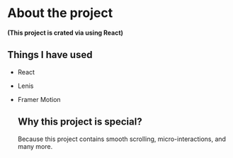 # About the project

**(This project is crated via using React)**

## Things I have used 
- React
- Lenis
- Framer Motion


  ## Why this project is special?
  <P>Because this project contains smooth scrolling, micro-interactions, and many more.</P>
